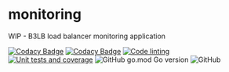 # monitoring
WIP - B3LB load balancer monitoring application

[![Codacy Badge](https://app.codacy.com/project/badge/Grade/79639dde53294106911d4242d0631c95)](https://www.codacy.com/gh/bigblueswarm/monitoring/dashboard?utm_source=github.com&amp;utm_medium=referral&amp;utm_content=b3lb/monitoring&amp;utm_campaign=Badge_Grade)
[![Codacy Badge](https://app.codacy.com/project/badge/Coverage/79639dde53294106911d4242d0631c95)](https://www.codacy.com/gh/bigblueswarm/monitoring/dashboard?utm_source=github.com&utm_medium=referral&utm_content=b3lb/monitoring&utm_campaign=Badge_Coverage)
[![Code linting](https://github.com/bigblueswarm/monitoring/actions/workflows/lint.yml/badge.svg)](https://github.com/bigblueswarm/monitoring/actions/workflows/lint.yml)
[![Unit tests and coverage](https://github.com/bigblueswarm/monitoring/actions/workflows/unit_test.yml/badge.svg)](https://github.com/bigblueswarm/monitoring/actions/workflows/unit_test.yml)
![GitHub go.mod Go version](https://img.shields.io/github/go-mod/go-version/bigblueswarm/monitoring)
![GitHub](https://img.shields.io/github/license/bigblueswarm/monitoring)
